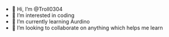 - 👋 Hi, I’m @Troll0304
- 👀 I’m interested in coding
- 🌱 I’m currently learning Aurdino
- 💞️ I’m looking to collaborate on anything which helps me learn

<!---
Troll0304/Troll0304 is a ✨ special ✨ repository because its `README.md` (this file) appears on your GitHub profile.
You can click the Preview link to take a look at your changes.
--->
